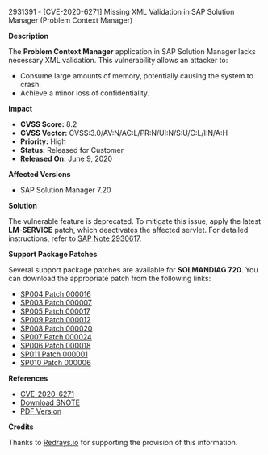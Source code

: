 2931391 - [CVE-2020-6271] Missing XML Validation in SAP Solution Manager (Problem Context Manager)

**Description**

The **Problem Context Manager** application in SAP Solution Manager lacks necessary XML validation. This vulnerability allows an attacker to:

- Consume large amounts of memory, potentially causing the system to crash.
- Achieve a minor loss of confidentiality.

**Impact**

- **CVSS Score:** 8.2
- **CVSS Vector:** CVSS:3.0/AV:N/AC:L/PR:N/UI:N/S:U/C:L/I:N/A:H
- **Priority:** High
- **Status:** Released for Customer
- **Released On:** June 9, 2020

**Affected Versions**

- SAP Solution Manager 7.20

**Solution**

The vulnerable feature is deprecated. To mitigate this issue, apply the latest **LM-SERVICE** patch, which deactivates the affected servlet. For detailed instructions, refer to [SAP Note 2930617](https://me.sap.com/notes/2930617).

**Support Package Patches**

Several support package patches are available for **SOLMANDIAG 720**. You can download the appropriate patch from the following links:

- [SP004 Patch 000016](https://me.sap.com/sap/support/swdc/notes?cvnr=67838200100200023942&support_package=SP004&patch_level=000016)
- [SP003 Patch 000007](https://me.sap.com/sap/support/swdc/notes?cvnr=67838200100200023942&support_package=SP003&patch_level=000007)
- [SP005 Patch 000017](https://me.sap.com/sap/support/swdc/notes?cvnr=67838200100200023942&support_package=SP005&patch_level=000017)
- [SP009 Patch 000012](https://me.sap.com/sap/support/swdc/notes?cvnr=67838200100200023942&support_package=SP009&patch_level=000012)
- [SP008 Patch 000020](https://me.sap.com/sap/support/swdc/notes?cvnr=67838200100200023942&support_package=SP008&patch_level=000020)
- [SP007 Patch 000024](https://me.sap.com/sap/support/swdc/notes?cvnr=67838200100200023942&support_package=SP007&patch_level=000024)
- [SP006 Patch 000018](https://me.sap.com/sap/support/swdc/notes?cvnr=67838200100200023942&support_package=SP006&patch_level=000018)
- [SP011 Patch 000001](https://me.sap.com/sap/support/swdc/notes?cvnr=67838200100200023942&support_package=SP011&patch_level=000001)
- [SP010 Patch 000006](https://me.sap.com/sap/support/swdc/notes?cvnr=67838200100200023942&support_package=SP010&patch_level=000006)

**References**

- [CVE-2020-6271](https://cve.mitre.org/cgi-bin/cvename.cgi?name=CVE-2020-6271)
- [Download SNOTE](https://notesdownloads.sap.com/note/0040000000960162020)
- [PDF Version](https://userapps.support.sap.com/sap/support/sfm/notes/print/0002931391?language=en-US&token=390702951F889271289635A27962035F)

**Credits**

Thanks to [Redrays.io](https://redrays.io) for supporting the provision of this information.